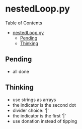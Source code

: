 # nestedLoop.py
Table of Contents
- [nestedLoop.py](#nestedlooppy)
  - [Pending](#pending)
  - [Thinking](#thinking)


## Pending
* all done
## Thinking
* use strings as arrays
* the indicator is the second dot
* divider choice: '|'
* the indicator is the first '|'
* use donation instead of tipping
